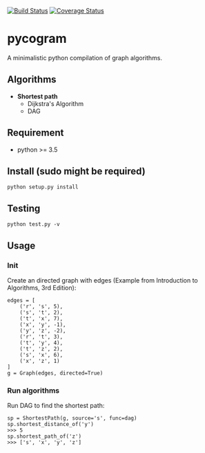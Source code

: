 [![Build Status](https://travis-ci.org/Jiaxigu/pycogram.svg?branch=master)](https://travis-ci.org/Jiaxigu/pycogram)
[![Coverage Status](https://coveralls.io/repos/github/Jiaxigu/pycogram/badge.svg?branch=master)](https://coveralls.io/github/Jiaxigu/pycogram?branch=master)

# pycogram

A minimalistic python compilation of graph algorithms.

## Algorithms

- __Shortest path__
	- Dijkstra's Algorithm
	- DAG

## Requirement

- python >= 3.5

## Install (sudo might be required)

	python setup.py install

## Testing

	python test.py -v

## Usage

### Init

Create an directed graph with edges (Example from Introduction to Algorithms, 3rd Edition):

	edges = [
	    ('r', 's', 5),
	    ('s', 't', 2),
	    ('t', 'x', 7),
	    ('x', 'y', -1),
	    ('y', 'z', -2),
	    ('r', 't', 3),
	    ('t', 'y', 4),
	    ('t', 'z', 2),
	    ('s', 'x', 6),
	    ('x', 'z', 1)
	]
	g = Graph(edges, directed=True)

	
### Run algorithms

Run DAG to find the shortest path:

	sp = ShortestPath(g, source='s', func=dag)
	sp.shortest_distance_of('y')
	>>> 5
	sp.shortest_path_of('z')
	>>> ['s', 'x', 'y', 'z']


